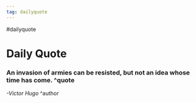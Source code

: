 ```yaml
---
tag: dailyquote
---
```


#dailyquote

# Daily Quote

### An invasion of armies can be resisted, but not an idea whose time has come. ^quote
*-Victor Hugo* ^author
